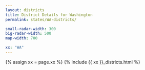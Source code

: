 ```yaml
---
layout: districts
title: District Details for Washington
permalink: states/WA-districts/

small-radar-width: 300
big-radar-width: 500
map-width: 700

xx: "WA"
---
```


{% assign xx = page.xx %}
{% include {{ xx }}_districts.html %}